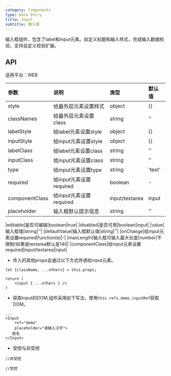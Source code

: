 ```yaml
---
category: Components
type: Data Entry
title: Input
subtitle: 输入框
---
```


输入框组件，包含了label和input元素。自定义标题和输入样式，完成输入数据校验，支持自定义校验扩展。


## API

适用平台：WEB

|参数|说明|类型|默认值|
|:--|:---|:--|:---|
|style|给最外层元素设置样式|object|{}|
|classNames|给最外层元素设置class|string|''|
|labelStyle|给label元素设置style|object|{}|
|inputStyle|给input元素设置style|object|{}|
|labelClass|给label元素设置class|string|''|
|inputClass|给input元素设置class|string|''|
|type|给input元素设置type|string|'text'|
|required|给input元素设置required|boolean|-|
|componentClass|给input元素设置required|input/textarea|input|
|placeholder|输入框默认提示信息|string|''|

|editable|是否可编辑|boolean|true|
|disabled|是否可用|boolean|input|
|value|输入框值|string|''|
|defaultValue|输入框默认值|string|''|
|onChange|给input元素设置required|function(e)|-|
|maxLength|输入框可输入最大长度|number|不限制/如果是textarea默认是140|
|componentClass|给input元素设置required|input/textarea|input|


- 传入的其他props会通过以下方式传递给input元素。

```
let {className, ...others} = this.props;

return (
    <input { ...others } />
)

```

- 获取input的DOM,组件采用如下写法，使用`this.refs.demo.inputRef`获取DOM。

```
...
<Input
    ref="demo"
    placeholder="请输入汉字">
   姓名
</Input>
```

- 受控与非受控

```
//非受控

//受控

```

